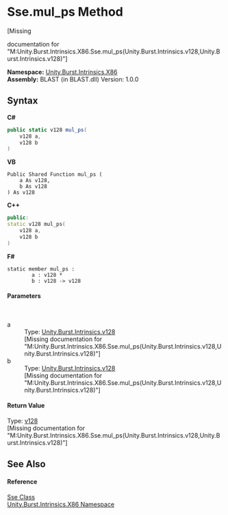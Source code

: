 # Sse.mul_ps Method 
 

\[Missing <summary> documentation for "M:Unity.Burst.Intrinsics.X86.Sse.mul_ps(Unity.Burst.Intrinsics.v128,Unity.Burst.Intrinsics.v128)"\]

**Namespace:**&nbsp;<a href="9f5b8006-2c37-41b0-e4a7-879e2dce2cfd">Unity.Burst.Intrinsics.X86</a><br />**Assembly:**&nbsp;BLAST (in BLAST.dll) Version: 1.0.0

## Syntax

**C#**<br />
``` C#
public static v128 mul_ps(
	v128 a,
	v128 b
)
```

**VB**<br />
``` VB
Public Shared Function mul_ps ( 
	a As v128,
	b As v128
) As v128
```

**C++**<br />
``` C++
public:
static v128 mul_ps(
	v128 a, 
	v128 b
)
```

**F#**<br />
``` F#
static member mul_ps : 
        a : v128 * 
        b : v128 -> v128 

```


#### Parameters
&nbsp;<dl><dt>a</dt><dd>Type: <a href="23de2595-00a7-d8a7-bdbf-410653d23e93">Unity.Burst.Intrinsics.v128</a><br />\[Missing <param name="a"/> documentation for "M:Unity.Burst.Intrinsics.X86.Sse.mul_ps(Unity.Burst.Intrinsics.v128,Unity.Burst.Intrinsics.v128)"\]</dd><dt>b</dt><dd>Type: <a href="23de2595-00a7-d8a7-bdbf-410653d23e93">Unity.Burst.Intrinsics.v128</a><br />\[Missing <param name="b"/> documentation for "M:Unity.Burst.Intrinsics.X86.Sse.mul_ps(Unity.Burst.Intrinsics.v128,Unity.Burst.Intrinsics.v128)"\]</dd></dl>

#### Return Value
Type: <a href="23de2595-00a7-d8a7-bdbf-410653d23e93">v128</a><br />\[Missing <returns> documentation for "M:Unity.Burst.Intrinsics.X86.Sse.mul_ps(Unity.Burst.Intrinsics.v128,Unity.Burst.Intrinsics.v128)"\]

## See Also


#### Reference
<a href="92497378-0283-8a91-be40-acf76e32fe53">Sse Class</a><br /><a href="9f5b8006-2c37-41b0-e4a7-879e2dce2cfd">Unity.Burst.Intrinsics.X86 Namespace</a><br />